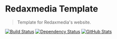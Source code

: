 Redaxmedia Template
===================

> Template for Redaxmedia's website.

[![Build Status](https://img.shields.io/travis/redaxmedia/redaxmedia-template.svg)](https://travis-ci.org/redaxmedia/redaxmedia-template)
[![Dependency Status](https://gemnasium.com/badges/github.com/redaxmedia/redaxmedia-template.svg)](https://gemnasium.com/github.com/redaxmedia/redaxmedia-template)
[![GitHub Stats](https://img.shields.io/badge/github-stats-ff5500.svg)](https://githubstats.com/redaxmedia/redaxmedia-template)
